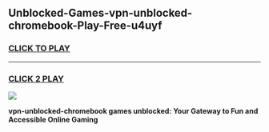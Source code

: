 
## Unblocked-Games-vpn-unblocked-chromebook-Play-Free-u4uyf
<h3>
<a href="https://premium76.site?title=vpn-unblocked-chromebook&ref=18A1">CLICK TO PLAY</a></h3>
<hr>

<h3>
<a href="https://premium76.site?title=vpn-unblocked-chromebook&ref=18A1">CLICK 2 PLAY</a>
  
</h3>

<a href="https://premium76.site?title=vpn-unblocked-chromebook&ref=18A1"><img src="https://clearcache.store/games.png"></a>


**vpn-unblocked-chromebook games unblocked: Your Gateway to Fun and Accessible Online Gaming**
